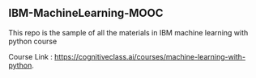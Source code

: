 ## IBM-MachineLearning-MOOC

This repo is the sample of all the materials in IBM machine learning with python course 

Course Link : https://cognitiveclass.ai/courses/machine-learning-with-python.

